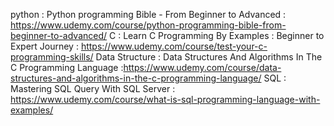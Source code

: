 python : Python programming Bible - From Beginner to Advanced : https://www.udemy.com/course/python-programming-bible-from-beginner-to-advanced/
C : Learn C Programming By Examples : Beginner to Expert Journey : https://www.udemy.com/course/test-your-c-programming-skills/
Data Structure : Data Structures And Algorithms In The C Programming Language :https://www.udemy.com/course/data-structures-and-algorithms-in-the-c-programming-language/
SQL : Mastering SQL Query With SQL Server : https://www.udemy.com/course/what-is-sql-programming-language-with-examples/